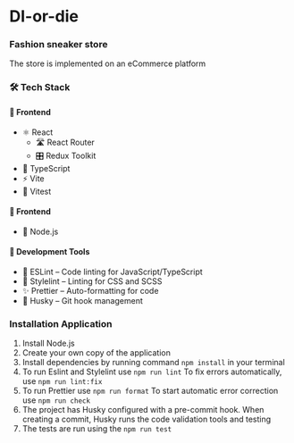 # DI-or-die

### Fashion sneaker store

The store is implemented on an eCommerce platform

### 🛠️ Tech Stack

#### 🎨 Frontend

- ⚛️ React
  - 🛣️ React Router
  - 🎛️ Redux Toolkit
- 📜 TypeScript
- ⚡ Vite
- 🧪 Vitest

#### 🎨 Frontend

- 🌿 Node.js

#### 🔧 Development Tools

- 📝 ESLint – Code linting for JavaScript/TypeScript
- 🎨 Stylelint – Linting for CSS and SCSS
- ✨ Prettier – Auto-formatting for code
- 🦮 Husky – Git hook management

### Installation Application

1. Install Node.js
2. Create your own copy of the application
3. Install dependencies by running command `npm install` in your terminal
4. To run Eslint and Stylelint use `npm run lint`
   To fix errors automatically, use `npm run lint:fix`
5. To run Prettier use `npm run format`
   To start automatic error correction use `npm run check`
6. The project has Husky configured with a pre-commit hook.
   When creating a commit, Husky runs the code validation tools and testing
7. The tests are run using the `npm run test`
